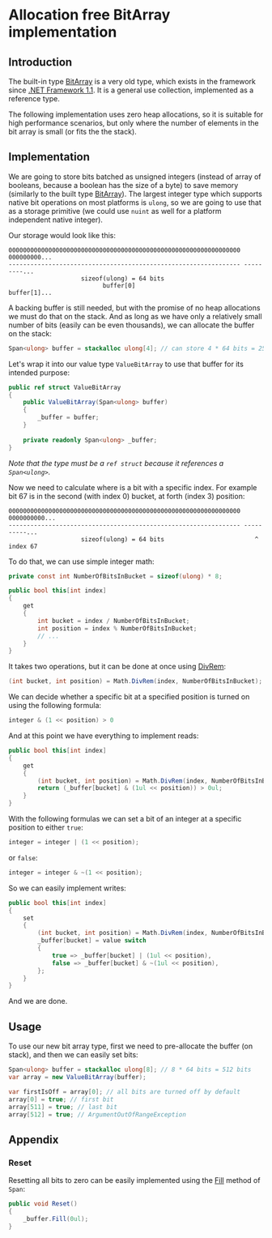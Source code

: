 # Allocation free BitArray implementation

## Introduction
The built-in type [BitArray](https://docs.microsoft.com/en-us/dotnet/api/system.collections.bitarray) is a very old type, which exists in the framework since [.NET Framework 1.1](https://docs.microsoft.com/en-us/dotnet/api/system.collections.bitarray?view=netframework-1.1#applies-to). It is a general use collection, implemented as a reference type.

The following implementation uses zero heap allocations, so it is suitable for high performance scenarios, but only where the number of elements in the bit array is small (or fits the the stack).

## Implementation
We are going to store bits batched as unsigned integers (instead of array of booleans, because a boolean has the size of a byte) to save memory (similarly to the built type [BitArray](https://github.com/dotnet/runtime/blob/main/src/libraries/System.Collections/src/System/Collections/BitArray.cs)). The largest integer type which supports native bit operations on most platforms is `ulong`, so we are going to use that as a storage primitive (we could use `nuint` as well for a platform independent native integer).

Our storage would look like this:
```
0000000000000000000000000000000000000000000000000000000000000000 000000000...
---------------------------------------------------------------- ---------...
                    sizeof(ulong) = 64 bits
                          buffer[0]                              buffer[1]...
```

A backing buffer is still needed, but with the promise of no heap allocations we must do that on the stack. And as long as we have only a relatively small number of bits (easily can be even thousands), we can allocate the buffer on the stack:
```cs
Span<ulong> buffer = stackalloc ulong[4]; // can store 4 * 64 bits = 256 bits
```

Let's wrap it into our value type `ValueBitArray` to use that buffer for its intended purpose:
```cs
public ref struct ValueBitArray
{
	public ValueBitArray(Span<ulong> buffer)
	{
		_buffer = buffer;
	}
	
	private readonly Span<ulong> _buffer;
}
```

*Note that the type must be a `ref struct` because it references a `Span<ulong>`.*

Now we need to calculate where is a bit with a specific index. For example bit 67 is in the second (with index 0) bucket, at forth (index 3) position:
```
0000000000000000000000000000000000000000000000000000000000000000 0000000000...
---------------------------------------------------------------- ----------...
                    sizeof(ulong) = 64 bits                         ^ index 67
```

To do that, we can use simple integer math:
```cs
private const int NumberOfBitsInBucket = sizeof(ulong) * 8;

public bool this[int index]
{
	get
	{
		int bucket = index / NumberOfBitsInBucket;
		int position = index % NumberOfBitsInBucket;
		// ...
	}
}
```

It takes two operations, but it can be done at once using [DivRem](https://docs.microsoft.com/en-us/dotnet/api/system.math.divrem?#system-math-divrem(system-uint64-system-uint64)):
```cs
(int bucket, int position) = Math.DivRem(index, NumberOfBitsInBucket);
```

We can decide whether a specific bit at a specified position is turned on using the following formula:
```cs
integer & (1 << position) > 0
```

And at this point we have everything to implement reads:
```cs
public bool this[int index]
{
	get
	{
		(int bucket, int position) = Math.DivRem(index, NumberOfBitsInBucket);
		return (_buffer[bucket] & (1ul << position)) > 0ul;
	}
}
```

With the following formulas we can set a bit of an integer at a specific position to either `true`:
```cs
integer = integer | (1 << position);
```

or `false`:
```cs
integer = integer & ~(1 << position);
```

So we can easily implement writes:
```cs
public bool this[int index]
{
	set
	{
		(int bucket, int position) = Math.DivRem(index, NumberOfBitsInBucket);
		_buffer[bucket] = value switch
		{
			true => _buffer[bucket] | (1ul << position),
			false => _buffer[bucket] & ~(1ul << position),
		};
	}
}
```

And we are done.

## Usage
To use our new bit array type, first we need to pre-allocate the buffer (on stack), and then we can easily set bits:
```cs
Span<ulong> buffer = stackalloc ulong[8]; // 8 * 64 bits = 512 bits
var array = new ValueBitArray(buffer);

var firstIsOff = array[0]; // all bits are turned off by default
array[0] = true; // first bit
array[511] = true; // last bit
array[512] = true; // ArgumentOutOfRangeException
```

## Appendix

### Reset
Resetting all bits to zero can be easily implemented using the [Fill](https://docs.microsoft.com/en-us/dotnet/api/system.span-1.fill) method of `Span`:
```cs
public void Reset()
{
	_buffer.Fill(0ul);
}
```